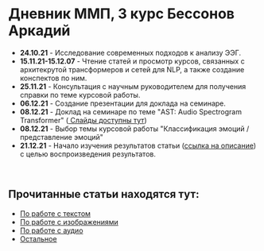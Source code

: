 # Дневник ММП, 3 курс Бессонов Аркадий
<ul>
<li><b>24.10.21</b> - Исследование современных подходов к анализу ЭЭГ.</li>
<li><b>15.11.21-15.12.07</b> - Чтение статей и просмотр курсов, связанных с архитекрутой трансформеров и сетей для NLP, а также создание конспектов по ним.</li>
<li><b>25.11.21</b> - Консультация с научным руководителем для получения справки по теме курсовой работы.</li>
<li><b>06.12.21</b> - Создание презентации для доклада на семинаре.</li>
 <li><b>08.12.21</b> - Доклад на семинаре по теме "AST: Audio Spectrogram Transformer" (<a href="https://github.com/beccohov/mmp_diary/blob/main/Seminars/fall%202021/AST%20Audio.pdf"> Слайды доступны тут</a>)</li>
<li><b>08.12.21</b> - Выбор темы курсовой работы "Классификация эмоций / представление эмоций"</li>
 <li><b>21.12.21</b> - Начало изучения результатов статьи (<a href="https://github.com/beccohov/mmp_diary/blob/main/Articles/Audio/README.md#current_issue">ссылка на описание</a>) с целью воспроизведения результатов.</li>
 </ul>
 <br>

 <h2>Прочитанные статьи находятся тут:</h2>
 <ul>
  <li><a href="https://github.com/beccohov/mmp_diary/tree/main/Articles/Text">По работе с текстом</a></li>
  <li><a href="https://github.com/beccohov/mmp_diary/tree/main/Articles/Images">По работе с изображениями</a></li>
  <li><a href="https://github.com/beccohov/mmp_diary/tree/main/Articles/Audio">По работе с аудио</a></li>
  <li><a href="https://github.com/beccohov/mmp_diary/tree/main/Articles/Others">Остальное</a> </li>
 </ul>
